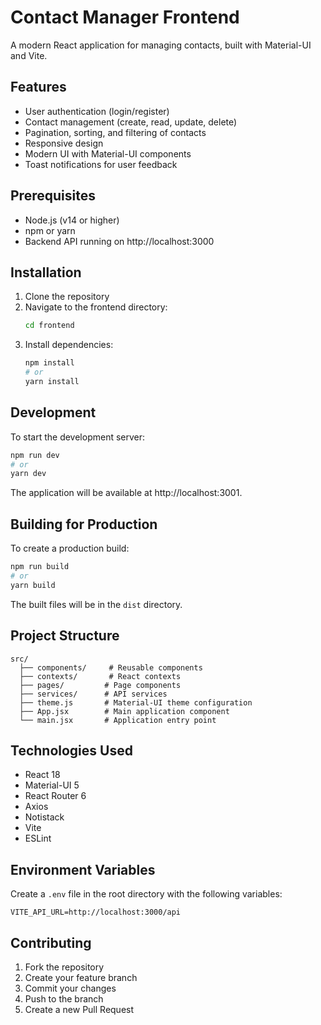 # Contact Manager Frontend

A modern React application for managing contacts, built with Material-UI and Vite.

## Features

- User authentication (login/register)
- Contact management (create, read, update, delete)
- Pagination, sorting, and filtering of contacts
- Responsive design
- Modern UI with Material-UI components
- Toast notifications for user feedback

## Prerequisites

- Node.js (v14 or higher)
- npm or yarn
- Backend API running on http://localhost:3000

## Installation

1. Clone the repository
2. Navigate to the frontend directory:
   ```bash
   cd frontend
   ```
3. Install dependencies:
   ```bash
   npm install
   # or
   yarn install
   ```

## Development

To start the development server:

```bash
npm run dev
# or
yarn dev
```

The application will be available at http://localhost:3001.

## Building for Production

To create a production build:

```bash
npm run build
# or
yarn build
```

The built files will be in the `dist` directory.

## Project Structure

```
src/
  ├── components/     # Reusable components
  ├── contexts/       # React contexts
  ├── pages/         # Page components
  ├── services/      # API services
  ├── theme.js       # Material-UI theme configuration
  ├── App.jsx        # Main application component
  └── main.jsx       # Application entry point
```

## Technologies Used

- React 18
- Material-UI 5
- React Router 6
- Axios
- Notistack
- Vite
- ESLint

## Environment Variables

Create a `.env` file in the root directory with the following variables:

```
VITE_API_URL=http://localhost:3000/api
```

## Contributing

1. Fork the repository
2. Create your feature branch
3. Commit your changes
4. Push to the branch
5. Create a new Pull Request
